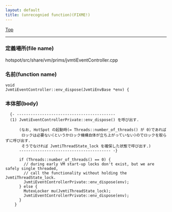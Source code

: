 ```yaml
---
layout: default
title: (unrecognied function)(FIXME!)
---
```

[Top](../index.html)

--- 
### 定義場所(file name)
hotspot/src/share/vm/prims/jvmtiEventController.cpp

### 名前(function name)
```
void
JvmtiEventController::env_dispose(JvmtiEnvBase *env) {
```

### 本体部(body)
```
  {- -------------------------------------------
  (1) JvmtiEventControllerPrivate::env_dispose() を呼び出す.
    
      (なお, HotSpot の起動時(= Threads::number_of_threads() が 0)であれば
       ロックは必要ない(というかロック機構自体が立ち上がっていない)のでロックを取らずに呼び出す.
       そうでなければ JvmtiThreadState_lock を確保した状態で呼び出す.)
      ---------------------------------------- -}

	  if (Threads::number_of_threads() == 0) {
	    // during early VM start-up locks don't exist, but we are safely single threaded,
	    // call the functionality without holding the JvmtiThreadState_lock.
	    JvmtiEventControllerPrivate::env_dispose(env);
	  } else {
	    MutexLocker mu(JvmtiThreadState_lock);
	    JvmtiEventControllerPrivate::env_dispose(env);
	  }
	}
	
```


